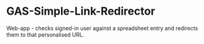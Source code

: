 # GAS-Simple-Link-Redirector
Web-app - checks signed-in user against a spreadsheet entry and redirects them to that personalised URL.
